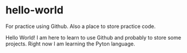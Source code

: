 # hello-world
For practice using Github. Also a place to store practice code.

Hello World!
I am here to learn to use Github and probably to store some projects. 
Right now I am learning the Pyton language.
